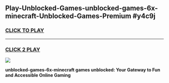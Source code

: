 
## Play-Unblocked-Games-unblocked-games-6x-minecraft-Unblocked-Games-Premium #y4c9j
<h3>
<a href="https://premium.freeplayer.one?title=unblocked-games-6x-minecraft&ref=12M">CLICK TO PLAY</a></h3>
<hr>

<h3>
<a href="https://premium.freeplayer.one?title=unblocked-games-6x-minecraft&ref=12M">CLICK 2 PLAY</a>
  
</h3>

<a href="https://premium.freeplayer.one?title=unblocked-games-6x-minecraft&ref=12M"><img src="https://clearcache.store/games.png"></a>


**unblocked-games-6x-minecraft games unblocked: Your Gateway to Fun and Accessible Online Gaming**
